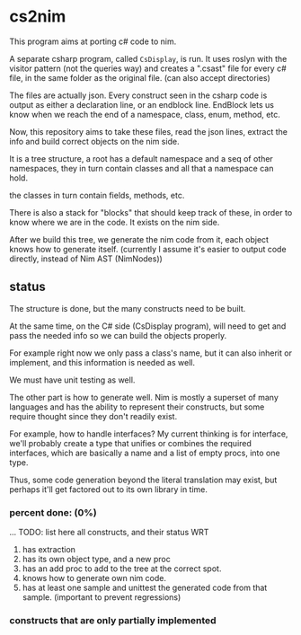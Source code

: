 # cs2nim

This program aims at porting c# code to nim.

A separate csharp program, called `CsDisplay`, is run. It uses roslyn with the visitor pattern (not the queries way)
and creates a ".csast" file for every c# file, in the same folder as the original file. (can also accept directories)

The files are actually json. Every construct seen in the csharp code is output as either a declaration line, or an endblock line.
EndBlock lets us know when we reach the end of a namespace, class, enum, method, etc.

Now, this repository aims to take these files, read the json lines, extract the info and build correct objects on the nim side.

It is a tree structure, a root has a default namespace and a seq of other namespaces, they in turn contain classes and all that a namespace can hold.

the classes in turn contain fields, methods, etc.

There is also a stack for "blocks" that should keep track of these, in order to know where we are in the code. It exists on the nim side.

After we build this tree, we generate the nim code from it, each object knows how to generate itself. (currently I assume it's easier to output code directly, instead of Nim AST (NimNodes))

## status

The structure is done, but the many constructs need to be built.

At the same time, on the C# side (CsDisplay program), will need to get and pass the needed info so we can build the objects properly.

For example right now we only pass a class's name, but it can also inherit or implement, and this information is needed as well.

We must have unit testing as well.

The other part is how to generate well. Nim is mostly a superset of many languages and has the ability to represent their constructs, but some require thought since they don't readily exist.

For example, how to handle interfaces? My current thinking is for interface, we'll probably create a type that unifies or combines the required interfaces, which are basically a name and a list of empty procs, into one type.

Thus, some code generation beyond the literal translation may exist, but perhaps it'll get factored out to its own library in time.

### percent done: (0%)

... TODO: list here all constructs, and their status WRT

1. has extraction
2. has its own object type, and a new proc
3. has an add proc to add to the tree at the correct spot.
4. knows how to generate own nim code.
5. has at least one sample and unittest the generated code from that sample. (important to prevent regressions)

### constructs that are only partially implemented
